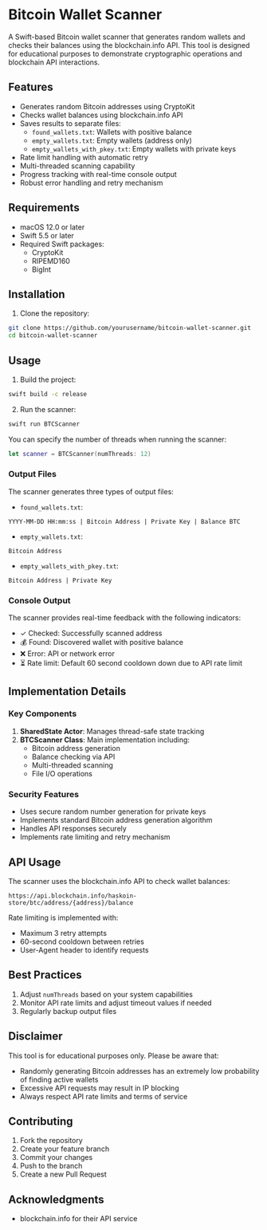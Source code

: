 # Bitcoin Wallet Scanner

A Swift-based Bitcoin wallet scanner that generates random wallets and checks their balances using the blockchain.info API. This tool is designed for educational purposes to demonstrate cryptographic operations and blockchain API interactions.

## Features

- Generates random Bitcoin addresses using CryptoKit
- Checks wallet balances using blockchain.info API
- Saves results to separate files:
  - `found_wallets.txt`: Wallets with positive balance
  - `empty_wallets.txt`: Empty wallets (address only)
  - `empty_wallets_with_pkey.txt`: Empty wallets with private keys
- Rate limit handling with automatic retry
- Multi-threaded scanning capability
- Progress tracking with real-time console output
- Robust error handling and retry mechanism

## Requirements

- macOS 12.0 or later
- Swift 5.5 or later
- Required Swift packages:
  - CryptoKit
  - RIPEMD160
  - BigInt

## Installation

1. Clone the repository:
```bash
git clone https://github.com/yourusername/bitcoin-wallet-scanner.git
cd bitcoin-wallet-scanner
```

## Usage

1. Build the project:
```bash
swift build -c release
```

2. Run the scanner:
```bash
swift run BTCScanner
```

You can specify the number of threads when running the scanner:
```swift
let scanner = BTCScanner(numThreads: 12)
```

### Output Files

The scanner generates three types of output files:

- `found_wallets.txt`:
```
YYYY-MM-DD HH:mm:ss | Bitcoin Address | Private Key | Balance BTC
```

- `empty_wallets.txt`:
```
Bitcoin Address
```

- `empty_wallets_with_pkey.txt`:
```
Bitcoin Address | Private Key
```

### Console Output

The scanner provides real-time feedback with the following indicators:
- ✓ Checked: Successfully scanned address
- 💰 Found: Discovered wallet with positive balance
- ❌ Error: API or network error
- ⏳ Rate limit: Default 60 second cooldown down due to API rate limit

## Implementation Details

### Key Components

1. **SharedState Actor**: Manages thread-safe state tracking
2. **BTCScanner Class**: Main implementation including:
   - Bitcoin address generation
   - Balance checking via API
   - Multi-threaded scanning
   - File I/O operations

### Security Features

- Uses secure random number generation for private keys
- Implements standard Bitcoin address generation algorithm
- Handles API responses securely
- Implements rate limiting and retry mechanism

## API Usage

The scanner uses the blockchain.info API to check wallet balances:
```
https://api.blockchain.info/haskoin-store/btc/address/{address}/balance
```

Rate limiting is implemented with:
- Maximum 3 retry attempts
- 60-second cooldown between retries
- User-Agent header to identify requests

## Best Practices

1. Adjust `numThreads` based on your system capabilities
2. Monitor API rate limits and adjust timeout values if needed
3. Regularly backup output files

## Disclaimer

This tool is for educational purposes only. Please be aware that:
- Randomly generating Bitcoin addresses has an extremely low probability of finding active wallets
- Excessive API requests may result in IP blocking
- Always respect API rate limits and terms of service

## Contributing

1. Fork the repository
2. Create your feature branch
3. Commit your changes
4. Push to the branch
5. Create a new Pull Request

## Acknowledgments

- blockchain.info for their API service
